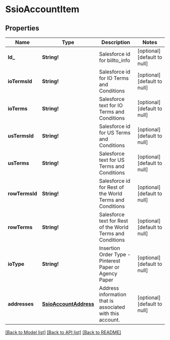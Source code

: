 # SsioAccountItem

## Properties
Name | Type | Description | Notes
------------ | ------------- | ------------- | -------------
**Id_** | **String!** | Salesforce id for billto_info | [optional] [default to null]
**ioTermsId** | **String!** | Salesforce id for IO Terms and Conditions | [optional] [default to null]
**ioTerms** | **String!** | Salesforce text for IO Terms and Conditions | [optional] [default to null]
**usTermsId** | **String!** | Salesforce id for US Terms and Conditions | [optional] [default to null]
**usTerms** | **String!** | Salesforce text for US Terms and Conditions | [optional] [default to null]
**rowTermsId** | **String!** | Salesforce id for Rest of the World Terms and Conditions | [optional] [default to null]
**rowTerms** | **String!** | Salesforce text for Rest of the World Terms and Conditions | [optional] [default to null]
**ioType** | **String!** | Insertion Order Type - Pinterest Paper or Agency Paper | [optional] [default to null]
**addresses** | [**SsioAccountAddress**](SSIOAccountAddress.md) | Address information that is associated with this account. | [optional] [default to null]

[[Back to Model list]](../README.md#documentation-for-models) [[Back to API list]](../README.md#documentation-for-api-endpoints) [[Back to README]](../README.md)


